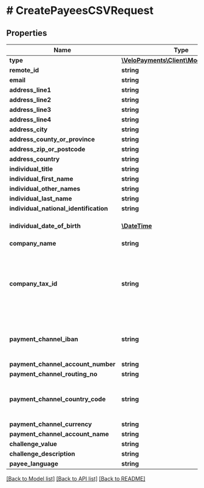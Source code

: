 # # CreatePayeesCSVRequest

## Properties

Name | Type | Description | Notes
------------ | ------------- | ------------- | -------------
**type** | [**\VeloPayments\Client\Model\PayeeType**](PayeeType.md) |  | 
**remote_id** | **string** |  | 
**email** | **string** |  | 
**address_line1** | **string** |  | 
**address_line2** | **string** |  | [optional] 
**address_line3** | **string** |  | [optional] 
**address_line4** | **string** |  | [optional] 
**address_city** | **string** |  | 
**address_county_or_province** | **string** |  | [optional] 
**address_zip_or_postcode** | **string** |  | 
**address_country** | **string** |  | 
**individual_title** | **string** |  | [optional] 
**individual_first_name** | **string** |  | [optional] 
**individual_other_names** | **string** |  | [optional] 
**individual_last_name** | **string** |  | [optional] 
**individual_national_identification** | **string** |  | [optional] 
**individual_date_of_birth** | [**\DateTime**](\DateTime.md) | example - 1970-05-20 | [optional] 
**company_name** | **string** |  | [optional] 
**company_tax_id** | **string** | Company Tax Id (EIN) must be 9 numeric characters. Must match the regular expression &#x60;&#x60;&#x60;[\\d]{9}&#x60;&#x60;&#x60;. | [optional] 
**payment_channel_iban** | **string** | Must match the regular expression &#x60;&#x60;&#x60;^[A-Za-z0-9]+$&#x60;&#x60;&#x60;. | [optional] 
**payment_channel_account_number** | **string** |  | [optional] 
**payment_channel_routing_no** | **string** |  | [optional] 
**payment_channel_country_code** | **string** | Must be a 3 character currency code. ISO 4217 | [optional] 
**payment_channel_currency** | **string** |  | [optional] 
**payment_channel_account_name** | **string** |  | [optional] 
**challenge_value** | **string** |  | [optional] 
**challenge_description** | **string** |  | [optional] 
**payee_language** | **string** |  | [optional] 

[[Back to Model list]](../../README.md#documentation-for-models) [[Back to API list]](../../README.md#documentation-for-api-endpoints) [[Back to README]](../../README.md)


